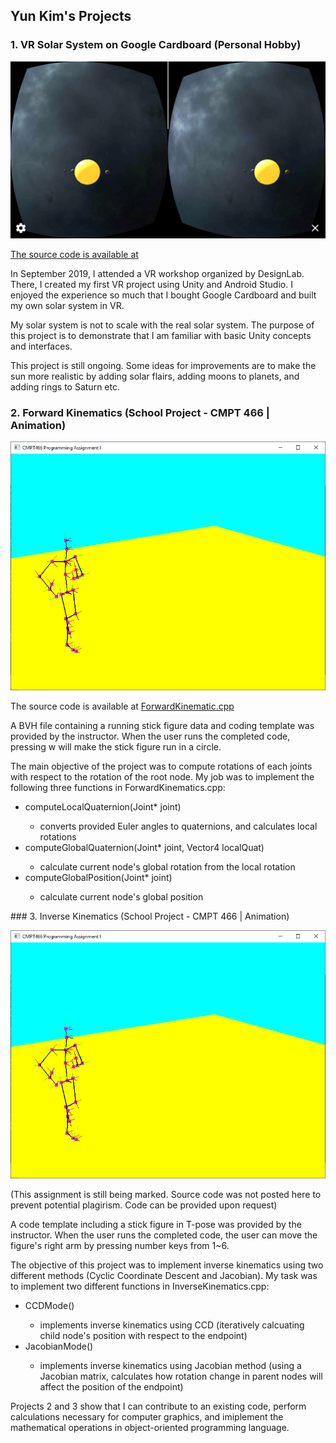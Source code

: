 ## Yun Kim's Projects

### 1. VR Solar System on Google Cardboard (Personal Hobby)
  
  ![Figure 1](https://github.com/melongbob/kabam/blob/master/Screenshot_20191115-230033.png?raw=true)

  [The source code is available at](https://github.com/melongbob)
  
  In September 2019, I attended a VR workshop organized by DesignLab. There, I created my first VR project using Unity and Android Studio. I enjoyed the experience so much that I bought Google Cardboard and built my own solar system in VR.
  
  My solar system is not to scale with the real solar system. The purpose of this project is to demonstrate that I am familiar with basic Unity concepts and interfaces. 
  
  This project is still ongoing. Some ideas for improvements are to make the sun more realistic by adding solar flairs, adding moons to planets, and adding rings to Saturn etc.
  
### 2. Forward Kinematics (School Project - CMPT 466 | Animation)
  
  ![Figure 2](https://github.com/melongbob/kabam/blob/master/running_figure.PNG?raw=true)
  
  The source code is available at [ForwardKinematic.cpp](https://github.com/melongbob/CMPT466-Animation/blob/master/CMPT466-985%20Program%20Assignment%201/build/ForwardKinematic.cpp)
  
  A BVH file containing a running stick figure data and coding template was provided by the instructor. When the user runs the completed code, pressing w will make the stick figure run in a circle.
  
  The main objective of the project was to compute rotations of each joints with respect to the rotation of the root node. My job was to implement the following three functions in ForwardKinematics.cpp:
<ul>
    <li>computeLocalQuaternion(Joint* joint)</li>
      <ul>
      <li>converts provided Euler angles to quaternions, and calculates local rotations</li>
      </ul>
    <li>computeGlobalQuaternion(Joint* joint, Vector4 localQuat)</li>
      <ul>
      <li>calculate current node's global rotation from the local rotation</li>
      </ul>
    <li>computeGlobalPosition(Joint* joint)</li>
      <ul>
      <li>calculate current node's global position</li>
      </ul>
</ul>   
### 3. Inverse Kinematics (School Project - CMPT 466 | Animation)

  ![Figure 3](https://github.com/melongbob/kabam/blob/master/running_figure.PNG?raw=true)
  
  (This assignment is still being marked. Source code was not posted here to prevent potential plagirism. Code can be provided upon request)
  
  A code template including a stick figure in T-pose was provided by the instructor. When the user runs the completed code, the user can move the figure's right arm by pressing number keys from 1~6.
  
  The objective of this project was to implement inverse kinematics using two different methods (Cyclic Coordinate Descent and Jacobian). My task was to implement two different functions in InverseKinematics.cpp:

<ul>
    <li>CCDMode()</li>
      <ul>
      <li>implements inverse kinematics using CCD (iteratively calcuating child node's position with respect to the endpoint)</li>
      </ul>
    <li>JacobianMode()</li>
      <ul>
      <li>implements inverse kinematics using Jacobian method (using a Jacobian matrix, calculates how rotation change in parent nodes will affect the position of the endpoint)</li>
      </ul>
</ul>

  Projects 2 and 3 show that I can contribute to an existing code, perform calculations necessary for computer graphics, and imiplement the mathematical operations in object-oriented programming language.
